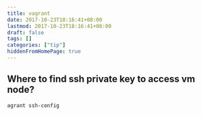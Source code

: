 ```yaml
---
title: vagrant
date: 2017-10-23T18:16:41+08:00
lastmod: 2017-10-23T18:16:41+08:00
draft: false
tags: []
categories: ["tip"]
hiddenFromHomePage: true
---
```



## Where to find ssh private key to access vm node?
`agrant ssh-config`
